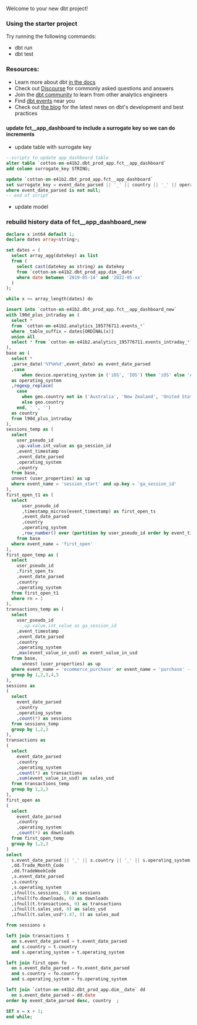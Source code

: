 Welcome to your new dbt project!

### Using the starter project

Try running the following commands:
- dbt run
- dbt test


### Resources:
- Learn more about dbt [in the docs](https://docs.getdbt.com/docs/introduction)
- Check out [Discourse](https://discourse.getdbt.com/) for commonly asked questions and answers
- Join the [dbt community](http://community.getbdt.com/) to learn from other analytics engineers
- Find [dbt events](https://events.getdbt.com) near you
- Check out [the blog](https://blog.getdbt.com/) for the latest news on dbt's development and best practices


### 

#### update fct__app_dashboard to include a surrogate key so we can do increments

- update table with surrogate key
```sql
--scripts to update app_dashboard table
alter table `cotton-on-e41b2.dbt_prod_app.fct__app_dashboard`
add column surrogate_key STRING;

update `cotton-on-e41b2.dbt_prod_app.fct__app_dashboard`
set surrogate_key = event_date_parsed || '_' || country || '_' || operating_system
where event_date_parsed is not null;
-- end of script
```

- update model


### rebuild history data of fct__app_dashboard_new


```sql
declare x int64 default 1;
declare dates array<string>;

set dates = (
  select array_agg(datekey) as list
  from (
    select cast(datekey as string) as datekey
    from `cotton-on-e41b2.dbt_prod_app.dim__date` 
    where date between '2019-05-14' and '2022-05-xx'
  )
);

while x <= array_length(dates) do

insert into `cotton-on-e41b2.dbt_prod_app.fct__app_dashboard_new` 
with l90d_plus_intraday as (
  select * 
  from `cotton-on-e41b2.analytics_195776711.events_*`
  where _table_suffix = dates[ORDINAL(x)]
  union all
  select * from `cotton-on-e41b2.analytics_195776711.events_intraday_*`
),
base as (
  select *
  ,parse_date('%Y%m%d',event_date) as event_date_parsed
  ,case 
      when device.operating_system in ('iOS', 'IOS') then 'iOS' else 'Android' end 
  as operating_system
  ,regexp_replace(
    case 
      when geo.country not in ('Australia', 'New Zealand', 'United States') then 'Other'
      else geo.country
    end, ' ', '') 
  as country
  from l90d_plus_intraday
),
sessions_temp as (
  select
    user_pseudo_id
    ,up.value.int_value as ga_session_id
    ,event_timestamp
    ,event_date_parsed
    ,operating_system
    ,country
  from base,
  unnest (user_properties) as up
  where event_name = 'session_start' and up.key = 'ga_session_id'
),
first_open_t1 as (
  select
      user_pseudo_id
      ,timestamp_micros(event_timestamp) as first_open_ts
      ,event_date_parsed
      ,country
      ,operating_system
      ,row_number() over (partition by user_pseudo_id order by event_timestamp) as rn
    from base
  where event_name = 'first_open'
),
first_open_temp as (
  select
    user_pseudo_id
    ,first_open_ts
    ,event_date_parsed
    ,country
    ,operating_system
  from first_open_t1
  where rn = 1
),
transactions_temp as (
  select
    user_pseudo_id
    --,up.value.int_value as ga_session_id
    ,event_timestamp
    ,event_date_parsed
    ,country
    ,operating_system
    ,max(event_value_in_usd) as event_value_in_usd
  from base,
      unnest (user_properties) as up
  where event_name = 'ecommerce_purchase' or event_name = 'purchase' --and up.key = 'ga_session_id'
  group by 1,2,3,4,5
),
sessions as
(
  select
    event_date_parsed
    ,country
    ,operating_system
    ,count(*) as sessions
  from sessions_temp
  group by 1,2,3  
),
transactions as 
(
  select
    event_date_parsed
    ,country
    ,operating_system
    ,count(*) as transactions
    ,sum(event_value_in_usd) as sales_usd
  from transactions_temp
  group by 1,2,3
),
first_open as 
(
  select
    event_date_parsed
    ,country
    ,operating_system
    ,count(*) as downloads
  from first_open_temp
  group by 1,2,3
)
select
  s.event_date_parsed || '_' || s.country || '_' || s.operating_system as surrogate_key
  ,dd.Trade_Month_Code
  ,dd.TradeWeekCode
  ,s.event_date_parsed
  ,s.country
  ,s.operating_system
  ,ifnull(s.sessions, 0) as sessions
  ,ifnull(fo.downloads, 0) as downloads
  ,ifnull(t.transactions, 0) as transactions
  ,ifnull(t.sales_usd, 0) as sales_usd
  ,ifnull(t.sales_usd*1.47, 0) as sales_aud

from sessions s

left join transactions t  
  on s.event_date_parsed = t.event_date_parsed
  and s.country = t.country
  and s.operating_system = t.operating_system

left join first_open fo  
  on s.event_date_parsed = fo.event_date_parsed
  and s.country = fo.country
  and s.operating_system = fo.operating_system

left join `cotton-on-e41b2.dbt_prod_app.dim__date` dd
  on s.event_date_parsed = dd.date  
order by event_date_parsed desc, country  ;

SET x = x + 1;
end while;
```